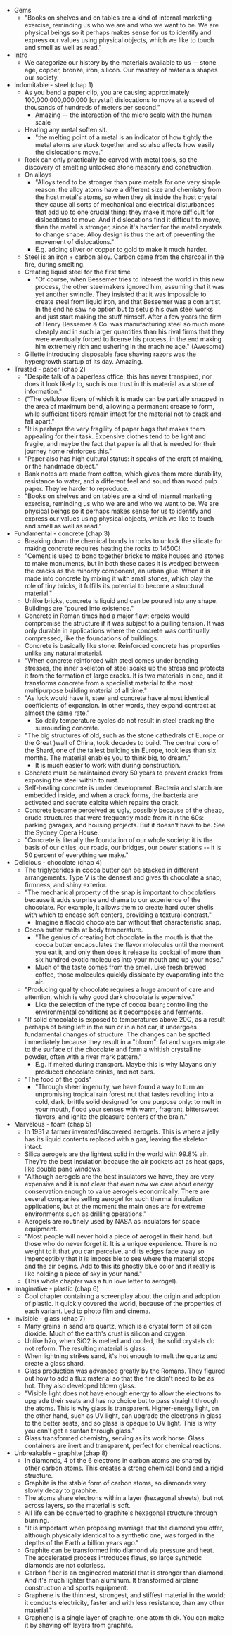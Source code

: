 * Gems
  * "Books on shelves and on tables are a kind of internal marketing exercise, reminding us who we
    are and who we want to be. We are physical beings so it perhaps makes sense for us to identify
    and express our values using physical objects, which we like to touch and smell as well as
    read."
* Intro
  * We categorize our history by the materials available to us -- stone age, copper, bronze, iron,
    silicon. Our mastery of materials shapes our society.
* Indomitable - steel (chap 1)
  * As you bend a paper clip, you are causing approximately 100,000,000,000,000 [crystal]
    dislocations to move at a speed of thousands of hundreds of meters per second."
    * Amazing -- the interaction of the micro scale with the human scale
  * Heating any metal soften sit.
    * "the melting point of a metal is an indicator of how tightly the metal atoms are stuck
      together and so also affects how easily the dislocations move."
  * Rock can only practically be carved with metal tools, so the discovery of smelting unlocked
    stone masonry and construction.
  * On alloys
    * "Alloys tend to be stronger than pure metals for one very simple reason: the alloy atoms have
      a different size and chemistry from the host metal's atoms, so when they sit inside the host
      crystal they cause all sorts of mechanical and electrical disturbances that add up to one
      crucial thing: they make it more difficult for dislocations to move. And if dislocations find
      it difficult to move, then the metal is stronger, since it's harder for the metal crystals to
      change shape. Alloy design is thus the art of preventing the movement of dislocations."
    * E.g. adding silver or copper to gold to make it much harder.
  * Steel is an iron + carbon alloy. Carbon came from the charcoal in the fire, during smelting.
  * Creating liquid steel for the first time
    * "Of course, when Bessemer tries to interest the world in this new process, the other
      steelmakers ignored him, assuming that it was yet another swindle. They insisted that it was
      impossible to create steel from liquid iron, and that Bessemer was a con artist. In the end he
      saw no option but to setu p his own steel works and just start making the stuff himself. After
      a few years the firm of Henry Bessemer & Co. was manufacturing steel so much more cheaply and
      in such larger quantities than his rival firms that they were eventually forced to license his
      process, in the end making him extremely rich and ushering in the machine age." (Awesome)
  * Gillette introducing disposable face shaving razors was the hypergrowth startup of its day.
    Amazing.
* Trusted - paper (chap 2)
  * "Despite talk of a paperless office, this has never transpired, nor does it look likely to, such
    is our trust in this material as a store of information."
  * ("The cellulose fibers of which it is made can be partially snapped in the area of maximum bend,
    allowing a permanent crease to form, while sufficient fibers remain intact for the material not
    to crack and fall apart."
  * "It is perhaps the very fragility of paper bags that makes them appealing for their task.
    Expensive clothes tend to be light and fragile, and maybe the fact that paper is all that is
    needed for their journey home reinforces this."
  * "Paper also has high cultural status: it speaks of the craft of making, or the handmade object."
  * Bank notes are made from cotton, which gives them more durability, resistance to water, and a
    different feel and sound than wood pulp paper. They're harder to reproduce.
  * "Books on shelves and on tables are a kind of internal marketing exercise, reminding us who we
    are and who we want to be. We are physical beings so it perhaps makes sense for us to identify
    and express our values using physical objects, which we like to touch and smell as well as
    read."
* Fundamental - concrete (chap 3)
  * Breaking down the chemical bonds in rocks to unlock the silicate for making concrete requires
    heating the rocks to 1450C!
  * "Cement is used to bond together bricks to make houses and stones to make monuments, but in both
    these cases it is wedged between the cracks as the minority component, an urban glue. When it is
    made into concrete by mixing it with small stones, which play the role of tiny bricks, it
    fulfills its potential to become a structural material."
  * Unlike bricks, concrete is liquid and can be poured into any shape. Buildings are "poured into
    existence."
  * Concrete in Roman times had a major flaw: cracks would compromise the structure if it was
    subject to a pulling tension. It was only durable in applications where the concrete was
    continually compressed, like the foundations of buildings.
  * Concrete is basically like stone. Reinforced concrete has properties unlike any natural
    material.
  * "When concrete reinforced with steel comes under bending stresses, the inner skeleton of steel
    soaks up the stress and protects it from the formation of large cracks. It is two materials in
    one, and it transforms concrete from a specialist material to the most multipurpose building
    material of all time."
  * "As luck would have it, steel and concrete have almost identical coefficients of expansion. In
    other words, they expand contract at almost the same rate."
    * So daily temperature cycles do not result in steel cracking the surrounding concrete.
  * "The big structures of old, such as the stone cathedrals of Europe or the Great )wall of China,
    took decades to build. The central core of the Shard, one of the tallest building sin Europe,
    took less than six months. The material enables you to think big, to dream."
    * It is much easier to work with during construction.
  * Concrete must be maintained every 50 years to prevent cracks from exposing the steel within to
    rust.
  * Self-healing concrete is under development. Bacteria and starch are embedded inside, and when a
    crack forms, the bacteria are activated and secrete calcite which repairs the crack.
  * Concrete became perceived as ugly, possibly because of the cheap, crude structures that were
    frequently made from it in the 60s: parking garages, and housing projects. But it doesn't have
    to be. See the Sydney Opera House.
  * "Concrete is literally the foundation of our whole society: it is the basis of our cities, our
    roads, our bridges, our power stations -- it is 50 percent of everything we make."
* Delicious - chocolate (chap 4)
  * The triglycerides in cocoa butter can be stacked in different arrangements. Type V is the
    densest and gives th chocolate a snap, firmness, and shiny exterior.
  * "The mechanical property of the snap is important to chocolatiers because it adds surprise and
    drama to our experience of the chocolate. For example, it allows them to create hard outer
    shells with which to encase soft centers, providing a textural contrast."
    * Imagine a flaccid chocolate bar without that characteristic snap.
  * Cocoa butter melts at body temperature.
    * "The genius of creating hot chocolate in the mouth is that the cocoa butter encapsulates the
      flavor molecules until the moment you eat it, and only then does it release its cocktail of
      more than six hundred exotic molecules into your mouth and up your nose."
    * Much of the taste comes from the smell. Like fresh brewed coffee, those molecules quickly
      dissipate by evaporating into the air.
  * "Producing quality chocolate requires a huge amount of care and attention, which is why good
    dark chocolate is expensive."
    * Like the selection of the type of cocoa bean; controlling the environmental conditions as it
      decomposes and ferments.
  * "If solid chocolate is exposed to temperatures above 20C, as a result perhaps of being left in
    the sun or in a hot car, it undergoes fundamental changes of structure. The changes can be
    spotted immediately because they result in a "bloom": fat and sugars migrate to the surface of
    the chocolate and form a whitish crystalline powder, often with a river mark pattern."
    * E.g. if melted during transport. Maybe this is why Mayans only produced chocolate drinks, and
      not bars.
  * "The food of the gods"
    * "Through sheer ingenuity, we have found a way to turn an unpromising tropical rain forest nut
      that tastes revolting into a cold, dark, brittle solid designed for one purpose only: to melt
      in your mouth, flood your senses with warm, fragrant, bittersweet flavors, and ignite the
      pleasure centers of the brain."
* Marvelous - foam (chap 5)
  * In 1931 a farmer invented/discovered aerogels. This is where a jelly has its liquid contents
    replaced with a gas, leaving the skeleton intact.
  * Silica aerogels are the lightest solid in the world with 99.8% air. They're the best insulation
    because the air pockets act as heat gaps, like double pane windows.
  * "Although aerogels are the best insulators we have, they are very expensive and it is not clear
    that even now we care about energy conservation enough to value aerogels economically. There are
    several companies selling aerogel for such thermal insulation applications, but at the moment
    the main ones are for extreme environments such as drilling operations."
  * Aerogels are routinely used by NASA as insulators for space equipment.
  * "Most people will never hold a piece of aerogel in their hand, but those who do never forget it.
    It is a unique experience. There is no weight to it that you can perceive, and its edges fade
    away so imperceptibly that it is impossible to see where the material stops and the air begins.
    Add to this its ghostly blue color and it really is like holding a piece of sky in your hand."
  * (This whole chapter was a fun love letter to aerogel).
* Imaginative - plastic (chap 6)
  * Cool chapter containing a screenplay about the origin and adoption of plastic. It quickly
    covered the world, because of the properties of each variant. Led to photo film and cinema.
* Invisible - glass (chap 7)
  * Many grains in sand are quartz, which is a crystal form of silicon dioxide. Much of the earth's
    crust is silicon and oxygen.
  * Unlike h2o, when SiO2 is melted and cooled, the solid crystals do not reform. The resulting
    material is glass.
  * When lightning strikes sand, it's hot enough to melt the quartz and create a glass shard.
  * Glass production was advanced greatly by the Romans. They figured out how to add a flux material
    so that the fire didn't need to be as hot. They also developed blown glass.
  * "Visible light does not have enough energy to allow the electrons to upgrade their seats and has
    no choice but to pass straight through the atoms. This is why glass is transparent.
    Higher-energy light, on the other hand, such as UV light, can upgrade the electrons in glass to
    the better seats, and so glass is opaque to UV light. This is why you can't get a suntan through
    glass."
  * Glass transformed chemistry, serving as its work horse. Glass containers are inert and
    transparent, perfect for chemical reactions.
* Unbreakable - graphite (chap 8)
  * In diamonds, 4 of the 6 electrons in carbon atoms are shared by other carbon atoms. This
    creates a strong chemical bond and a rigid structure.
  * Graphite is the stable form of carbon atoms, so diamonds very slowly decay to graphite.
  * The atoms share electrons within a layer (hexagonal sheets), but not across layers, so the
    material is soft.
  * All life can be converted to graphite's hexagonal structure through burning.
  * "It is important when proposing marriage that the diamond you offer, although physically
    identical to a synthetic one, was forged in the depths of the Earth a billion years ago."
  * Graphite can be transformed into diamond via pressure and heat. The accelerated process
    introduces flaws, so large synthetic diamonds are not colorless.
  * Carbon fiber is an engineered material that is stronger than diamond. And it's much lighter
    than aluminum. It transformed airplane construction and sports equipment.
  * Graphene is the thinnest, strongest, and stiffest material in the world; it conducts
    electricity, faster and with less resistance, than any other material."
  * Graphene is a single layer of graphite, one atom thick. You can make it by shaving off layers
    from graphite.
